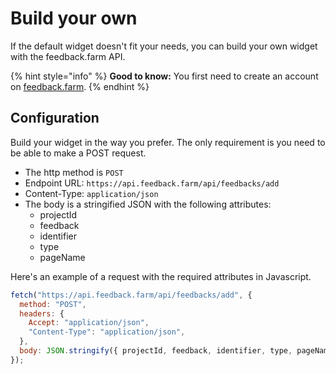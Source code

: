 # Build your own

If the default widget doesn't fit your needs, you can build your own widget with the feedback.farm API.

{% hint style="info" %}
**Good to know:** You first need to create an account on [feedback.farm](https://feedback.farm).
{% endhint %}

## Configuration

Build your widget in the way you prefer. The only requirement is you need to be able to make a POST request.

- The http method is `POST`
- Endpoint URL: `https://api.feedback.farm/api/feedbacks/add`
- Content-Type: `application/json`
- The body is a stringified JSON with the following attributes:
  - projectId
  - feedback
  - identifier
  - type
  - pageName

Here's an example of a request with the required attributes in Javascript.

```javascript
fetch("https://api.feedback.farm/api/feedbacks/add", {
  method: "POST",
  headers: {
    Accept: "application/json",
    "Content-Type": "application/json",
  },
  body: JSON.stringify({ projectId, feedback, identifier, type, pageName }),
});
```

